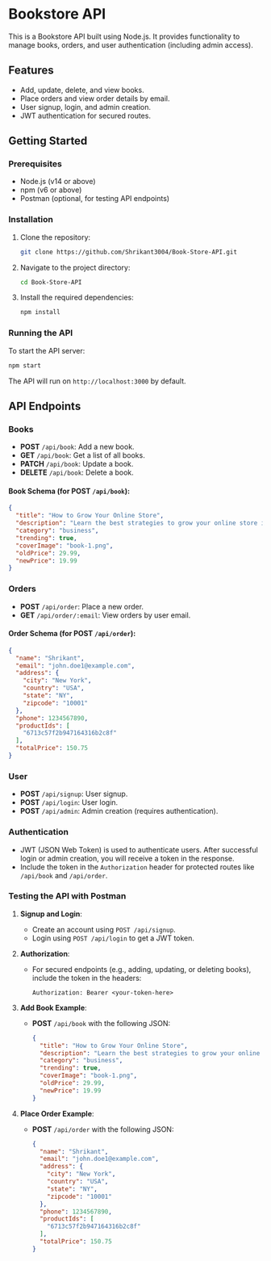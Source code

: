 # Bookstore API

This is a Bookstore API built using Node.js. It provides functionality to manage books, orders, and user authentication (including admin access).

## Features

- Add, update, delete, and view books.
- Place orders and view order details by email.
- User signup, login, and admin creation.
- JWT authentication for secured routes.

## Getting Started

### Prerequisites

- Node.js (v14 or above)
- npm (v6 or above)
- Postman (optional, for testing API endpoints)

### Installation

1. Clone the repository:

   ```bash
   git clone https://github.com/Shrikant3004/Book-Store-API.git
   ```

2. Navigate to the project directory:

   ```bash
   cd Book-Store-API
   ```

3. Install the required dependencies:

   ```bash
   npm install
   ```

### Running the API

To start the API server:

```bash
npm start
```

The API will run on `http://localhost:3000` by default.

## API Endpoints

### Books

- **POST** `/api/book`: Add a new book.
- **GET** `/api/book`: Get a list of all books.
- **PATCH** `/api/book`: Update a book.
- **DELETE** `/api/book`: Delete a book.

#### Book Schema (for POST `/api/book`):

```json
{
  "title": "How to Grow Your Online Store",
  "description": "Learn the best strategies to grow your online store in today's competitive market.",
  "category": "business",
  "trending": true,
  "coverImage": "book-1.png",
  "oldPrice": 29.99,
  "newPrice": 19.99
}
```

### Orders

- **POST** `/api/order`: Place a new order.
- **GET** `/api/order/:email`: View orders by user email.

#### Order Schema (for POST `/api/order`):

```json
{
  "name": "Shrikant",
  "email": "john.doe1@example.com",
  "address": {
    "city": "New York",
    "country": "USA",
    "state": "NY",
    "zipcode": "10001"
  },
  "phone": 1234567890,
  "productIds": [
    "6713c57f2b947164316b2c8f"
  ],
  "totalPrice": 150.75
}
```

### User

- **POST** `/api/signup`: User signup.
- **POST** `/api/login`: User login.
- **POST** `/api/admin`: Admin creation (requires authentication).

### Authentication

- JWT (JSON Web Token) is used to authenticate users. After successful login or admin creation, you will receive a token in the response.
- Include the token in the `Authorization` header for protected routes like `/api/book` and `/api/order`.

### Testing the API with Postman

1. **Signup and Login**:
   - Create an account using `POST /api/signup`.
   - Login using `POST /api/login` to get a JWT token.

2. **Authorization**:
   - For secured endpoints (e.g., adding, updating, or deleting books), include the token in the headers:
     ```
     Authorization: Bearer <your-token-here>
     ```

3. **Add Book Example**:

   - **POST** `/api/book` with the following JSON:

     ```json
     {
       "title": "How to Grow Your Online Store",
       "description": "Learn the best strategies to grow your online store in today's competitive market.",
       "category": "business",
       "trending": true,
       "coverImage": "book-1.png",
       "oldPrice": 29.99,
       "newPrice": 19.99
     }
     ```

4. **Place Order Example**:

   - **POST** `/api/order` with the following JSON:

     ```json
     {
       "name": "Shrikant",
       "email": "john.doe1@example.com",
       "address": {
         "city": "New York",
         "country": "USA",
         "state": "NY",
         "zipcode": "10001"
       },
       "phone": 1234567890,
       "productIds": [
         "6713c57f2b947164316b2c8f"
       ],
       "totalPrice": 150.75
     }
     ```
